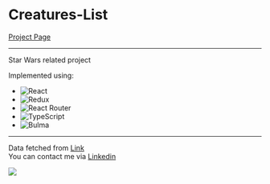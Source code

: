 # Creatures-List

[Project Page](https://tiserett.github.io/creatures-list/)

<hr />

Star Wars related project

Implemented using:
  - ![React](https://img.shields.io/badge/react-%2320232a.svg?style=for-the-badge&logo=react&logoColor=%2361DAFB)
  - ![Redux](https://img.shields.io/badge/redux-%23593d88.svg?style=for-the-badge&logo=redux&logoColor=white)
  - ![React Router](https://img.shields.io/badge/React_Router-CA4245?style=for-the-badge&logo=react-router&logoColor=white)
  - ![TypeScript](https://img.shields.io/badge/typescript-%23007ACC.svg?style=for-the-badge&logo=typescript&logoColor=white)
  - ![Bulma](https://img.shields.io/badge/bulma-00D0B1?style=for-the-badge&logo=bulma&logoColor=white)
  
<hr />

Data fetched from [Link](https://swapi.dev/)\
You can contact me via [Linkedin](https://www.linkedin.com/in/maksym-sobko-253a8824a/)

<a href="https://www.linkedin.com/in/maksym-sobko-253a8824a/" target="_blank"><img src="https://i.pinimg.com/originals/95/02/ba/9502ba3a7c694ca41c637fa9dacbc952.gif"/></a>
